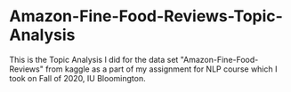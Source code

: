 # Amazon-Fine-Food-Reviews-Topic-Analysis
This is the Topic Analysis I did for the data set "Amazon-Fine-Food-Reviews" from kaggle as a part of my assignment for NLP course which I took on Fall of 2020, IU Bloomington.
